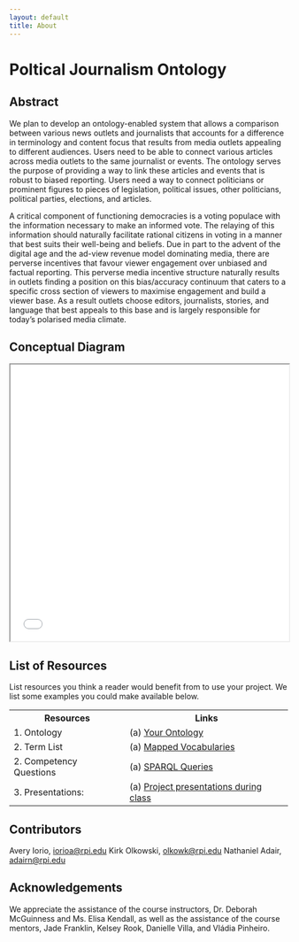 ```yaml
---
layout: default
title: About
---
```


# Poltical Journalism Ontology

## Abstract

We plan to develop an ontology-enabled system that allows a comparison between various news outlets and journalists that accounts for a difference in terminology and content focus that results from media outlets appealing to different audiences.
Users need to be able to connect various articles across media outlets to the same journalist or events. The ontology serves the purpose of providing a way to link these articles and events that is robust to biased reporting.
Users need a way to connect politicians or prominent figures to pieces of legislation, political issues, other politicians, political parties, elections, and articles.

A critical component of functioning democracies is a voting populace with the information necessary to make an informed vote. The relaying of this information should naturally facilitate rational citizens in voting in a manner that best suits their well-being and beliefs. Due in part to the advent of the digital age and the ad-view revenue model dominating media, there are perverse incentives that favour viewer engagement over unbiased and factual reporting.
This perverse media incentive structure naturally results in outlets finding a position on this bias/accuracy continuum that caters to a specific cross section of viewers to maximise engagement and build a viewer base. As a result outlets choose editors, journalists, stories, and language that best appeals to this base and is largely responsible for today’s polarised media climate.


## Conceptual Diagram

<iframe src="files/JournalismCMDv2.2.pdf" style="width:100%; height: 500px"></iframe>

## List of Resources

List resources you think a reader would benefit from to use your project. We list some examples you could make available below.

<table>
  <tr>
    <th>Resources</th>
    <th>Links</th>
  </tr>
  <tr>
    <td>1. Ontology</td>
    <td>(a) <a href="PoliticalJournalism.rdf">Your Ontology</a></td>
  </tr>
  <tr>
    <td>2. Term List</td>
    <td>(a) <a href="./termlist">Mapped Vocabularies</a> </td>
  </tr>
  <tr>
    <td>2. Competency Questions</td>
    <td>(a) <a href="./demo">SPARQL Queries</a> </td>
  </tr>
  <tr>
    <td>3. Presentations:</td>
    <td>(a) <a href="./presentations">Project presentations during class</a> </td>
  </tr>
</table>

## Contributors

Avery Iorio, iorioa@rpi.edu
Kirk Olkowski, olkowk@rpi.edu
Nathaniel Adair, adairn@rpi.edu

## Acknowledgements

We appreciate the assistance of the course instructors, Dr. Deborah McGuinness and Ms. Elisa Kendall, as well as the assistance of the course mentors, Jade Franklin, Kelsey Rook, Danielle Villa, and Vládia Pinheiro.
